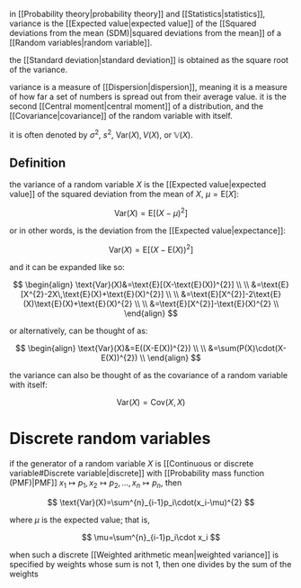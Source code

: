 in [[Probability theory|probability theory]] and [[Statistics|statistics]], variance is the [[Expected value|expected value]] of the [[Squared deviations from the mean (SDM)|squared deviations from the mean]] of a [[Random variables|random variable]]. 

the [[Standard deviation|standard deviation]] is obtained as the square root of the variance. 

variance is a measure of [[Dispersion|dispersion]], meaning it is a measure of how far a set of numbers is spread out from their average value. it is the second [[Central moment|central moment]] of a distribution, and the [[Covariance|covariance]] of the random variable with itself.

it is often denoted by $\sigma^2$, $s^2$, $\text{Var}(X), V(X)$, or $\mathbb{V}(X)$.

## Definition

the variance of a random variable $X$ is the [[Expected value|expected value]] of the squared deviation from the mean of $X$, $\mu=\text{E}[X]$:

$$
\text{Var}(X)=\text{E}[(X-\mu)^2]
$$

or in other words, is the deviation from the [[Expected value|expectance]]:

$$
\text{Var}(X)=\text{E}[(X-\text{E}(X))^2]
$$

and it can be expanded like so:

$$
\begin{align}
\text{Var}(X)&=\text{E}[(X-\text{E}(X))^{2}] \\
\\
&=\text{E}[X^{2}-2X\,\text{E}(X)+\text{E}(X)^{2}] \\
\\
&=\text{E}[X^{2}]-2\text{E}(X)\text{E}(X)+\text{E}(X)^{2} \\
\\
&=\text{E}[X^{2}]-\text{E}(X)^{2} \\
\end{align}
$$

or alternatively, can be thought of as:

$$
\begin{align}
\text{Var}(X)&=E((X-E(X))^{2}) \\
\\
&=\sum(P(X)\cdot(X-E(X))^{2}) \\
\end{align}
$$

the variance can also be thought of as the covariance of a random variable with itself:

$$
\text{Var}(X)=\text{Cov}(X,X)
$$

# Discrete random variables

if the generator of a random variable $X$ is [[Continuous or discrete variable#Discrete variable|discrete]] with [[Probability mass function (PMF)|PMF]] $x_1\mapsto p_1,x_2\mapsto p_2,\dots,x_n\mapsto p_n$, then 

$$
\text{Var}(X)=\sum^{n}_{i-1}p_i\cdot(x_i-\mu)^{2}
$$

where $\mu$ is the expected value; that is,

$$
\mu=\sum^{n}_{i-1}p_i\cdot x_i
$$

when such a discrete [[Weighted arithmetic mean|weighted variance]] is specified by weights whose sum is not 1, then one divides by the sum of the weights
 